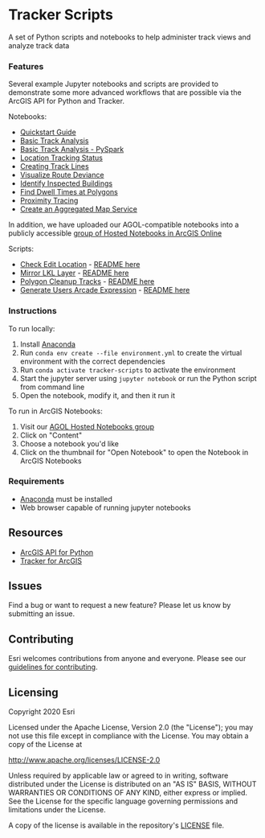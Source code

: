 # Tracker Scripts
A set of Python scripts and notebooks to help administer track views and analyze track data

### Features

Several example Jupyter notebooks and scripts are provided to demonstrate some more advanced workflows that are possible via the ArcGIS API for Python and Tracker.

Notebooks:
- [Quickstart Guide](notebooks/examples/Quickstart%20Guide.ipynb)
- [Basic Track Analysis](notebooks/examples/Basic%20Track%20Analysis.ipynb)
- [Basic Track Analysis - PySpark](notebooks/examples/Basic%20Track%20Analysis%20-%20Pyspark.ipynb)
- [Location Tracking Status](notebooks/examples/Location%20Tracking%20Status.ipynb)
- [Creating Track Lines](notebooks/examples/Create%20Track%20Lines%20From%20Points.ipynb)
- [Visualize Route Deviance](notebooks/examples/Visualize%20Route%20Deviance.ipynb)
- [Identify Inspected Buildings](notebooks/examples/Identify%20Inspected%20Buildings.ipynb)
- [Find Dwell Times at Polygons](notebooks/examples/Find%20Dwell%20Times%20at%20Polygons.ipynb)
- [Proximity Tracing](notebooks/examples/Proximity%20Tracing.ipynb)
- [Create an Aggregated Map Service](notebooks/examples/Create%20an%20Aggregated%20Map%20Service.ipynb)

In addition, we have uploaded our AGOL-compatible notebooks into a publicly accessible [group of Hosted Notebooks in ArcGIS Online](https://www.arcgis.com/home/group.html?id=0bfc8729753f419b82365200fc09b076#overview)

Scripts:
- [Check Edit Location](scripts/check_edit_location.py) - [README here](check_edit_location.md)
- [Mirror LKL Layer](scripts/mirror_lkl_layer.py) - [README here](mirror_lkl_layer.md)
- [Polygon Cleanup Tracks](scripts/polygon_cleanup_tracks.py) - [README here](polygon_cleanup_tracks.md)
- [Generate Users Arcade Expression](scripts/generate_users_arcade_expression.py) - [README here](generate_users_arcade_expression.md)


### Instructions

To run locally:
1. Install [Anaconda](https://www.anaconda.com/distribution)
2. Run `conda env create --file environment.yml` to create the virtual environment with the correct dependencies
3. Run `conda activate tracker-scripts` to activate the environment
4. Start the jupyter server using `jupyter notebook` or run the Python script from command line
5. Open the notebook, modify it, and then it run it

To run in ArcGIS Notebooks:
1. Visit our [AGOL Hosted Notebooks group](https://www.arcgis.com/home/group.html?id=0bfc8729753f419b82365200fc09b076#overview)
2. Click on "Content"
3. Choose a notebook you'd like
4. Click on the thumbnail for "Open Notebook" to open the Notebook in ArcGIS Notebooks

### Requirements
- [Anaconda](https://www.anaconda.com/distribution) must be installed
- Web browser capable of running jupyter notebooks

## Resources

 * [ArcGIS API for Python](https://developers.arcgis.com/python)
 * [Tracker for ArcGIS](https://www.esri.com/en-us/arcgis/products/tracker-for-arcgis/overview)

## Issues

Find a bug or want to request a new feature?  Please let us know by submitting an issue.

## Contributing

Esri welcomes contributions from anyone and everyone.
Please see our [guidelines for contributing](https://github.com/esri/contributing).

## Licensing

Copyright 2020 Esri

Licensed under the Apache License, Version 2.0 (the "License");
you may not use this file except in compliance with the License.
You may obtain a copy of the License at

http://www.apache.org/licenses/LICENSE-2.0

Unless required by applicable law or agreed to in writing, software
distributed under the License is distributed on an "AS IS" BASIS,
WITHOUT WARRANTIES OR CONDITIONS OF ANY KIND, either express or implied.
See the License for the specific language governing permissions and
limitations under the License.

A copy of the license is available in the repository's
[LICENSE](License.txt) file.
